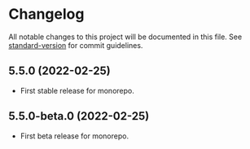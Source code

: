 # Changelog

All notable changes to this project will be documented in this file. See [standard-version](https://github.com/conventional-changelog/standard-version) for commit guidelines.

## 5.5.0 (2022-02-25)

- First stable release for monorepo.

## 5.5.0-beta.0 (2022-02-25)

- First beta release for monorepo.
